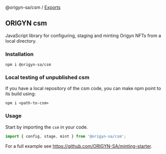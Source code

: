 @origyn-sa/csm / [Exports](modules.md)

## ORIGYN csm

JavaScript library for configuring, staging and minting Origyn NFTs from a local directory.

### Installation

```
npm i @origyn-sa/csm
```

### Local testing of unpublished csm

If you have a local repository of the csm code, you can make npm point to its build using:

```
npm i <path-to-csm>
```

### Usage

Start by importing the `csm` in your code.

```js
import { config, stage, mint } from '@origyn-sa/csm';
```

For a full example see https://github.com/ORIGYN-SA/minting-starter.
